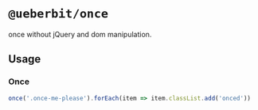 # `@ueberbit/once`

once without jQuery and dom manipulation.

## Usage

### Once
```ts
once('.once-me-please').forEach(item => item.classList.add('onced'))
```
